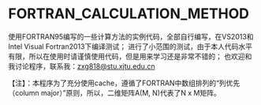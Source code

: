 # FORTRAN_CALCULATION_METHOD
使用FORTRAN95编写的一些计算方法的实例代码，全部自行编写，在VS2013和Intel Visual Fortran2013下编译测试；
进行了小范围的测试，由于本人代码水平有限，所以在使用时请谨慎使用代码，但是用来学习还是非常不错的；
也欢迎和我讨论程序，联系我：zxg818@stu.xjtu.edu.cn

【注】：本程序为了充分使用cache，遵循了FORTRAN中数组排列的“列优先（column major）”原则，所以，二维矩阵A(M, N)代表了N x M矩阵。
